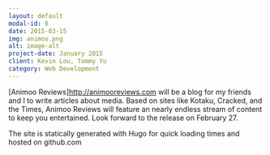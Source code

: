 ```yaml
---
layout: default
modal-id: 6
date: 2015-03-15
img: animoo.png
alt: image-alt
project-date: January 2015
client: Kevin Lou, Tommy Yu
category: Web Development
---
```

[Animoo Reviews]http://animooreviews.com will be a blog for my friends and I to write
articles about media. Based on sites like Kotaku, Cracked, and the Times,
Animoo Reviews will feature an nearly endless stream of content to keep you entertained.
Look forward to the release on February 27.

The site is statically generated with Hugo for quick loading times and hosted on github.com
